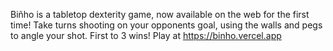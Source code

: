 Biñho is a tabletop dexterity game, now available on the web for the first time! Take turns shooting on your opponents goal, using the walls and pegs to angle your shot. First to 3 wins! Play at https://binho.vercel.app
